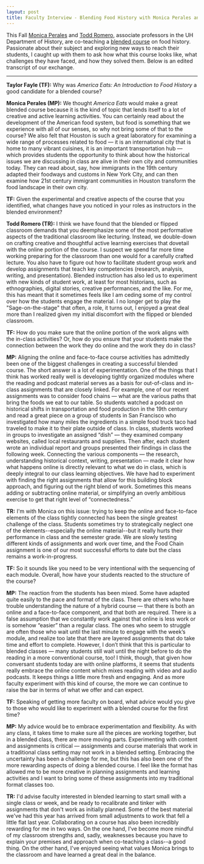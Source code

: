 ```yaml
---
layout: post
title: Faculty Interview - Blending Food History with Monica Perales and Todd Romero
---
```

This Fall [Monica Perales](http://www.uh.edu/class/history/faculty-and-staff/perales_m/) and [Todd Romero](http://www.uh.edu/class/history/faculty-and-staff/romero_t/), associate professors in the UH Department of History, are co-teaching a [blended course](https://en.wikipedia.org/wiki/Blended_learning) on food history. Passionate about their subject and exploring new ways to reach their students, I caught up with them to ask how what this course looks like, what challenges they have faced, and how they solved them. Below is an edited transcript of our exchange.

--------

**Taylor Fayle (TF):** Why was *America Eats: An Introduction to Food History* a good candidate for
a blended course?

**Monica Perales (MP):** We thought *America Eats* would make a great blended course because it is the kind of topic that lends itself to a lot of creative and active learning activities. You can certainly read about the development of the American food system, but food is something that we experience with all of our senses, so why not bring some of that to the course? We also felt that Houston is such a great laboratory for examining a wide range of processes related to food — it is an international city that is home to many vibrant cuisines, it is an important transportation hub — which provides students the opportunity to think about how the historical issues we are discussing in class are alive in their own city and communities today. They can read about, say, how immigrants in the 19th century adapted their foodways and customs in New York City, and can then examine how 21st century immigrant communities in Houston transform the food landscape in their own city.

**TF:** Given the experimental and creative aspects of the course that you identified, what changes have you noticed in your roles as instructors in the blended environment?

**Todd Romero (TR):** I think we have found that the blended or flipped classroom demands that you deemphasize some of the most performative aspects of the traditional classroom like lecturing. Instead, we double-down on crafting creative and thoughtful active learning exercises that dovetail with the online portion of the course. I suspect we spend far more time working preparing for the classroom than one would for a carefully crafted lecture. You also have to figure out how to facilitate student group work and develop assignments that teach key competencies (research, analysis, writing, and presentation). Blended instruction has also led us to experiment with new kinds of student work, at least for most historians, such as ethnographies, digital stories, creative performances, and the like. For me, this has meant that it sometimes feels like I am ceding some of my control over how the students engage the material. I no longer get to play the "Sage-on-the-stage" that often, a role, it turns out, I enjoyed a great deal more than I realized given my initial discomfort with the flipped or blended classroom.

**TF:** How do you make sure that the online portion of the work aligns with the
in-class activities? Or, how do you ensure that your students make the
connection between the work they do online and the work they do in class?

**MP:** Aligning the online and face-to-face course activities has admittedly been one of the biggest challenges in creating a successful blended course. The short answer is a lot of experimentation. One of the things that I think has worked really well is developing tightly organized modules where the reading and podcast material serves as a basis for out-of-class and in-class assignments that are closely linked. For example, one of our recent assignments was to consider food chains — what are the various paths that bring the foods we eat to our table. So students watched a podcast on historical shifts in transportation and food production in the 19th century and read a great piece on a group of students in San Francisco who investigated how many miles the ingredients in a simple food truck taco had traveled to make it to their plate outside of class. In class, students worked in groups to investigate an assigned “dish” — they examined company websites, called local restaurants and suppliers. Then after, each student wrote an individual report and groups presented their findings in class the following week. Connecting the various components — the research, understanding historical context, writing, presentation — made it clear how what happens online is directly relevant to what we do in class, which is deeply integral to our class learning objectives. We have had to experiment with finding the right assignments that allow for this building block approach, and figuring out the right blend of work. Sometimes this means adding or subtracting online material, or simplifying an overly ambitious exercise to get that right level of “connectedness.”

**TR:** I'm with Monica on this issue: trying to keep the online and face-to-face elements of the class tightly connected has been the single greatest challenge of the class. Students sometimes try to strategically neglect one of the elements--especially the online material--but it really hurts their performance in class and the semester grade. We are slowly testing different kinds of assignments and work over time, and the Food Chain assignment is one of our most successful efforts to date but the class remains a work-in-progress.

**TF:** So it sounds like you need to be very intentional with the sequencing of each module. Overall, how have your students reacted to the structure of the course?

**MP:** The reaction from the students has been mixed. Some have adapted quite easily to the pace and format of the class. There are others who have trouble understanding the nature of a hybrid course — that there is both an online and a face-to-face component, and that both are required. There is a false assumption that we constantly work against that online is less work or is somehow “easier” than a regular class. The ones who seem to struggle are often those who wait until the last minute to engage with the week’s module, and realize too late that there are layered assignments that do take time and effort to complete. However, I don’t think that this is particular to blended classes — many students still wait until the night before to do the reading in a more conventional course, too! I think, though, that given how conversant students today are with online platforms, it seems that students really embrace the online content which mixes reading with video and audio podcasts. It keeps things a little more fresh and engaging. And as more faculty experiment with this kind of course, the more we can continue to raise the bar in terms of what we offer and can expect.

**TF:** Speaking of getting more faculty on board, what advice would you give to those who would like to experiment with a blended course for the first time?

**MP:** My advice would be to embrace experimentation and flexibility. As with any class, it takes time to make sure all the pieces are working together, but in a blended class, there are more moving parts. Experimenting with content and assignments is critical — assignments and course materials that work in a traditional class setting may not work in a blended setting. Embracing the uncertainty has been a challenge for me, but this has also been one of the more rewarding aspects of doing a blended course. I feel like the format has allowed me to be more creative in planning assignments and learning activities and I want to bring some of these assignments into my traditional format classes too.

**TR:** I'd advise faculty interested in blended learning to start small with a single class or week, and be ready to recalibrate and tinker with assignments that don't work as initially planned. Some of the best material we've had this year has arrived from small adjustments to work that fell a little flat last year. Collaborating on a course has also been incredibly rewarding for me in two ways. On the one hand, I've become more mindful of my classroom strengths and, sadly, weaknesses because you have to explain your premises and approach when co-teaching a class--a good thing. On the other hand, I've enjoyed seeing what values Monica brings to the classroom and have learned a great deal in the balance.
